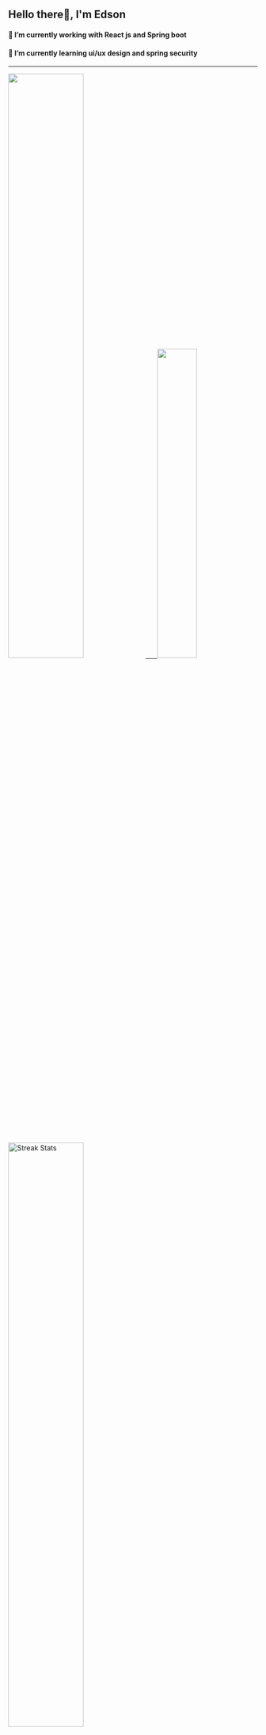 
## Hello there👋, I'm Edson 

#### 🔭 I’m currently working with React js and Spring boot 
#### 🌱 I’m currently learning ui/ux design and spring security
---
    
  

 <p align="left">
  <a href="https://github.com/EdsonNhancale">
  <img width=55% src="https://github-readme-stats.vercel.app/api?username=EdsonNhancale&show_icons=true&theme=dracula&include_all_commits=true&count_private=true"/>&nbsp;&nbsp;&nbsp;&nbsp;&nbsp;
  <img  width=40% src="https://github-readme-stats.vercel.app/api/top-langs/?username=EdsonNhancale&layout=compact&langs_count=7&theme=dracula"/>
</p>

  <p align="left">
    <a href="https://github.com/EdsonNhancale"><img width=55% alt="Streak Stats" src="https://github-readme-streak-stats.herokuapp.com/?user=EdsonNhancale&theme=dracula"/></a>
   </p>

 
 <!--START_SECTION:waka-->

```txt
From: 16 November 2022 - To: 03 April 2025

Total Time: 1,366 hrs 8 mins

TypeScript        641 hrs 31 mins ███████████▓░░░░░░░░░░░░░   46.96 %
JavaScript        476 hrs 27 mins ████████▓░░░░░░░░░░░░░░░░   34.88 %
JSON              108 hrs 15 mins ██░░░░░░░░░░░░░░░░░░░░░░░   07.92 %
Python            31 hrs 50 mins  ▓░░░░░░░░░░░░░░░░░░░░░░░░   02.33 %
Other             21 hrs 9 mins   ▒░░░░░░░░░░░░░░░░░░░░░░░░   01.55 %
```

<!--END_SECTION:waka-->

<div> 
  <a href="www.linkedin.com/in/edson-nhancale-7849781a6" target="_blank"><img src="https://img.shields.io/badge/-LinkedIn-%230077B5?style=for-the-badge&logo=linkedin&logoColor=white" target="_blank"></a> 

</div>

